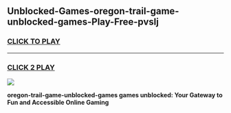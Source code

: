 
## Unblocked-Games-oregon-trail-game-unblocked-games-Play-Free-pvslj
<h3>
<a href="https://premium76.site?title=oregon-trail-game-unblocked-games&ref=21A">CLICK TO PLAY</a></h3>
<hr>

<h3>
<a href="https://premium76.site?title=oregon-trail-game-unblocked-games&ref=21A">CLICK 2 PLAY</a>
  
</h3>

<a href="https://premium76.site?title=oregon-trail-game-unblocked-games&ref=21A"><img src="https://clearcache.store/games.png"></a>


**oregon-trail-game-unblocked-games games unblocked: Your Gateway to Fun and Accessible Online Gaming**
